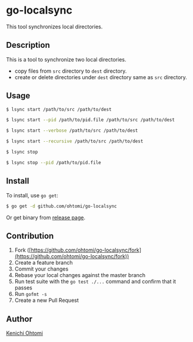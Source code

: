 # go-localsync

This tool synchronizes local directories.

## Description

This is a tool to synchronize two local directories.

- copy files from `src` directory to `dest` directory.
- create or delete directories under `dest` directory same as `src` directory.

## Usage

```bash
$ lsync start /path/to/src /path/to/dest

$ lsync start --pid /path/to/pid.file /path/to/src /path/to/dest

$ lsync start --verbose /path/to/src /path/to/dest

$ lsync start --recursive /path/to/src /path/to/dest

$ lsync stop

$ lsync stop --pid /path/to/pid.file

```

## Install

To install, use `go get`:

```bash
$ go get -d github.com/ohtomi/go-localsync
```

Or get binary from [release page](../../releases/latest).

## Contribution

1. Fork ([https://github.com/ohtomi/go-localsync/fork](https://github.com/ohtomi/go-localsync/fork))
1. Create a feature branch
1. Commit your changes
1. Rebase your local changes against the master branch
1. Run test suite with the `go test ./...` command and confirm that it passes
1. Run `gofmt -s`
1. Create a new Pull Request

## Author

[Kenichi Ohtomi](https://github.com/ohtomi)
